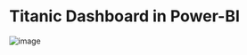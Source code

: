 # Titanic Dashboard in Power-BI
![image](https://github.com/user-attachments/assets/4918622f-e532-4878-bd09-3784c6c8c278)
